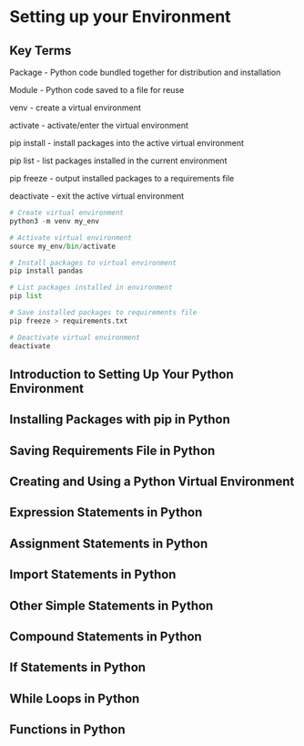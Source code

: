 # Setting up your Environment

## Key Terms
Package - Python code bundled together for distribution and installation

Module - Python code saved to a file for reuse

venv - create a virtual environment

activate - activate/enter the virtual environment

pip install - install packages into the active virtual environment

pip list - list packages installed in the current environment

pip freeze - output installed packages to a requirements file

deactivate - exit the active virtual environment

```python
# Create virtual environment 
python3 -m venv my_env

# Activate virtual environment
source my_env/bin/activate 

# Install packages to virtual environment
pip install pandas

# List packages installed in environment
pip list 

# Save installed packages to requirements file
pip freeze > requirements.txt

# Deactivate virtual environment 
deactivate
```

## Introduction to Setting Up Your Python Environment

## Installing Packages with pip in Python

## Saving Requirements File in Python

## Creating and Using a Python Virtual Environment

## Expression Statements in Python

## Assignment Statements in Python

## Import Statements in Python

## Other Simple Statements in Python

## Compound Statements in Python

## If Statements in Python

## While Loops in Python

## Functions in Python
